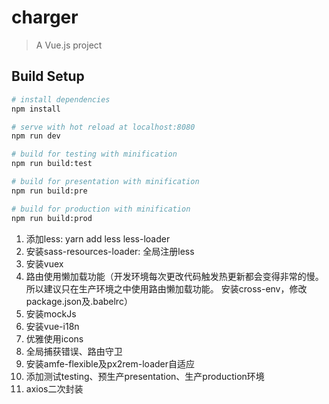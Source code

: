 # charger

> A Vue.js project

## Build Setup

``` bash
# install dependencies
npm install

# serve with hot reload at localhost:8080
npm run dev

# build for testing with minification
npm run build:test

# build for presentation with minification
npm run build:pre

# build for production with minification
npm run build:prod
```

1. 添加less: yarn add less less-loader
2. 安装sass-resources-loader: 全局注册less
3. 安装vuex
4. 路由使用懒加载功能（开发环境每次更改代码触发热更新都会变得非常的慢。所以建议只在生产环境之中使用路由懒加载功能。 安装cross-env，修改package.json及.babelrc）
5. 安装mockJs
6. 安装vue-i18n
7. 优雅使用icons
8. 全局捕获错误、路由守卫
9. 安装amfe-flexible及px2rem-loader自适应
10. 添加测试testing、预生产presentation、生产production环境
11. axios二次封装